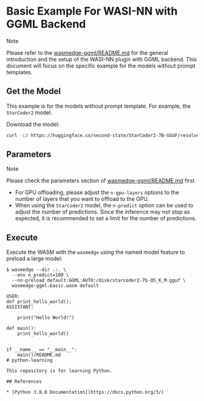 
# Basic Example For WASI-NN with GGML Backend

> [!NOTE]
> Please refer to the [wasmedge-ggml/README.md](../README.md) for the general introduction and the setup of the WASI-NN plugin with GGML backend. This document will focus on the specific example for the models without prompt templates.

## Get the Model

This example is for the models without prompt template. For example, the `StarCoder2` model.

Download the model:

```bash
curl -LO https://huggingface.co/second-state/StarCoder2-7B-GGUF/resolve/main/starcoder2-7b-Q5_K_M.gguf
```

## Parameters

> [!NOTE]
> Please check the parameters section of [wasmedge-ggml/README.md](https://github.com/second-state/WasmEdge-WASINN-examples/tree/master/wasmedge-ggml#parameters) first.

- For GPU offloading, please adjust the `n-gpu-layers` options to the number of layers that you want to offload to the GPU.
- When using the `StarCoder2` model, the `n-predict` option can be used to adjust the number of predictions. Since the inference may not stop as expected, it is recommended to set a limit for the number of predictions.

## Execute

Execute the WASM with the `wasmedge` using the named model feature to preload a large model:

```console
$ wasmedge --dir .:. \
  --env n_predict=100 \
  --nn-preload default:GGML:AUTO:/disk/starcoder2-7b-Q5_K_M.gguf \
  wasmedge-ggml-basic.wasm default

USER:
def print_hello_world():
ASSISTANT:

    print("Hello World!")

def main():
    print_hello_world()


if __name__ == "__main__":
    main()/README.md
# python-learning

This repository is for learning Python.

## References

* [Python 3.8.0 Documentation](https://docs.python.org/3/)
```
